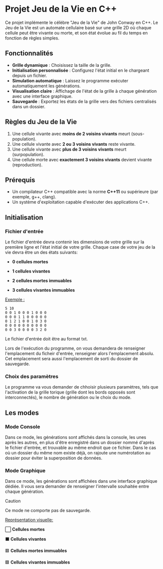 # Projet Jeu de la Vie en C++

Ce projet implémente le célèbre "Jeu de la Vie" de John Conway en C++. Le Jeu de la Vie est un automate cellulaire basé sur une grille 2D où chaque cellule peut être vivante ou morte, et son état évolue au fil du temps en fonction de règles simples.

## Fonctionnalités

- **Grille dynamique** : Choisissez la taille de la grille.
- **Initialisation personnalisée** : Configurez l'état initial en le chargeant depuis un fichier.
- **Simulation automatique** : Laissez le programme exécuter automatiquement les générations.
- **Visualisation claire** : Affichage de l'état de la grille à chaque génération avec une interface graphique.
- **Sauvegarde** : Exportez les états de la grille vers des fichiers centralisés dans un dossier.

## Règles du Jeu de la Vie

1. Une cellule vivante avec **moins de 2 voisins vivants** meurt (sous-population).
2. Une cellule vivante avec **2 ou 3 voisins vivants** reste vivante.
3. Une cellule vivante avec **plus de 3 voisins vivants** meurt (surpopulation).
4. Une cellule morte avec **exactement 3 voisins vivants** devient vivante (reproduction).

## Prérequis

- Un compilateur C++ compatible avec la norme **C++11** ou supérieure (par exemple, g++, clang).
- Un système d'exploitation capable d'exécuter des applications C++.

## Initialisation

### Fichier d'entrée

Le fichier d'entrée devra contenir les dimensions de votre grille sur la première ligne et l'état initial de votre grille.
Chaque case de votre jeu de la vie devra être un des états suivants:

- **0 cellules mortes**

- **1 cellules vivantes**

- **2 cellules mortes immuables**

- **3 cellules vivantes immuables**

<ins> Exemple : </ins>

```plaintext
5 10
0 0 1 0 0 0 1 0 0 0
0 0 0 1 1 0 0 0 0 0
0 1 2 1 0 0 1 0 3 0
0 0 0 0 0 0 0 0 0 0
0 0 3 0 0 0 0 3 2 0
````

Le fichier d'entrée doit être au format txt.

Lors de l'exécution du programme, on vous demandera de renseigner l'emplacement du ficheir d'entrée, renseigner alors l'emplacement absolu. Cet emplacement sera aussi l'emplacement de sorti du dossier de sauvegarde.

### Choix des paramètres

Le programme va vous demander de chhoisir plusieurs paramètres, tels que l'activation de la grille torique (grille dont les bords opposés sont interconnectés), le nombre de génération ou le choix du mode.

## Les modes

### Mode Console

Dans ce mode, les générations sont affichés dans la console, les unes après les autres, en plus d'être enregistré dans un dossier nommé d'après le fichier d'entrée, et trouvable au même endroit que ce fichier. Dans le cas où un dossier du même nom existe déjà, on rajoute une numérotation au dossier pour éviter la superposition de données.

### Mode Graphique

Dans ce mode, les générations sont affichées dans une interface graphique dédiée. Il vous sera demander de renseigner l'intervalle souhaitée entre chaque génération.

> [!Caution]
> Ce mode ne comporte pas de sauvegarde.



<ins> Représentation visuelle: </ins>

⬜️ **Cellules mortes**

⬛️ **Cellules vivantes**

🟥 **Cellules mortes immuables**

🟩 **Cellules vivantes immuables**
